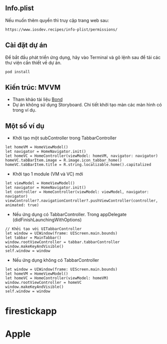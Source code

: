 
## Info.plist
Nếu muốn thêm quyền thì truy cập trang web sau:


```bash
https://www.iosdev.recipes/info-plist/permissions/
```
## Cài đặt dự án

Để bắt đầu phát triển ứng dụng, hãy vào Terminal và gõ lệnh sau để tải các thư viện cần thiết về dự án.

```bash
pod install
```


## Kiến trúc: MVVM

- Tham khảo tài liệu [Bond](https://github.com/DeclarativeHub/Bond)
- Dự án không sử dụng Storyboard. Chi tiết khởi tạo màn các màn hình có trong ví dụ.


## Một số ví dụ

- Khởi tạo một subController trong TabbarController
```
let homeVM = HomeViewModel()
let navigator = HomeNavigator.init()
let homeVC = HomeController(viewModel: homeVM, navigator: navigator)
homeVC.tabBarItem.image = R.image.icon_tabbar_home()
homeVC.tabBarItem.title = R.string.localizable.home().capitalized
```
- Khởi tạo 1 module (VM và VC) mới
```
let viewModel = HomeViewModel()
let navigator = HomeNavigator.init()
let controller = HomeController(viewModel: viewModel, navigator: navigator)
viewController?.navigationController?.pushViewController(controller, animated: true)
```
- Nếu ứng dụng có TabbarController. Trong appDelegate (didFinishLaunchingWithOptions)
```
// Khởi tạo với UITabbarController
let window = UIWindow(frame: UIScreen.main.bounds)
let tabbar = MainTabbar()
window.rootViewController = tabbar.tabbarController
window.makeKeyAndVisible()
self.window = window

```
- Nếu ứng dụng không có TabbarController
```
let window = UIWindow(frame: UIScreen.main.bounds)
let homeVM = HomeViewModel()
let homeVC = HomeController(viewModel: homeVM)
window.rootViewController = homeVC
window.makeKeyAndVisible()
self.window = window
```
# firestickapp
# Apple
